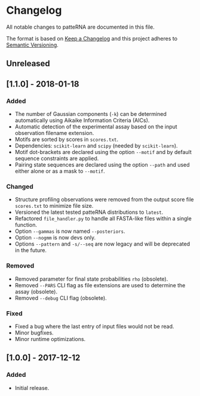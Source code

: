 # Changelog
All notable changes to patteRNA are documented in this file.

The format is based on [Keep a Changelog](http://keepachangelog.com/en/1.0.0/) and this project adheres to [Semantic Versioning](http://semver.org/spec/v2.0.0.html).

## Unreleased


## [1.1.0] - 2018-01-18
### Added
- The number of Gaussian components (`-k`) can be determined automatically using Aikaike Information Criteria (AICs).
- Automatic detection of the experimental assay based on the input observation filename extension.
- Motifs are sorted by scores in `scores.txt`.
- Dependencies: `scikit-learn` and `scipy` (needed by `scikit-learn`).
- Motif dot-brackets are declared using the option `--motif` and by default sequence constraints are applied.
- Pairing state sequences are declared using the option `--path` and used either alone or as a mask to `--motif`.

### Changed
- Structure profiling observations were removed from the output score file `scores.txt` to minimize file size.
- Versioned the latest tested patteRNA distributions to `latest`.
- Refactored `file_handler.py` to handle all FASTA-like files within a single function.
- Option `--gammas` is now named `--posteriors`.
- Option `--nogmm` is now devs only.
- Options `--pattern` and `-s/--seq` are now legacy and will be deprecated in the future.

### Removed
- Removed parameter for final state probabilities `rho` (obsolete).
- Removed `--PARS` CLI flag as file extensions are used to determine the assay (obsolete).
- Removed `--debug` CLI flag (obsolete).

### Fixed
- Fixed a bug where the last entry of input files would not be read.
- Minor bugfixes.
- Minor runtime optimizations.

## [1.0.0] - 2017-12-12
### Added
- Initial release.
